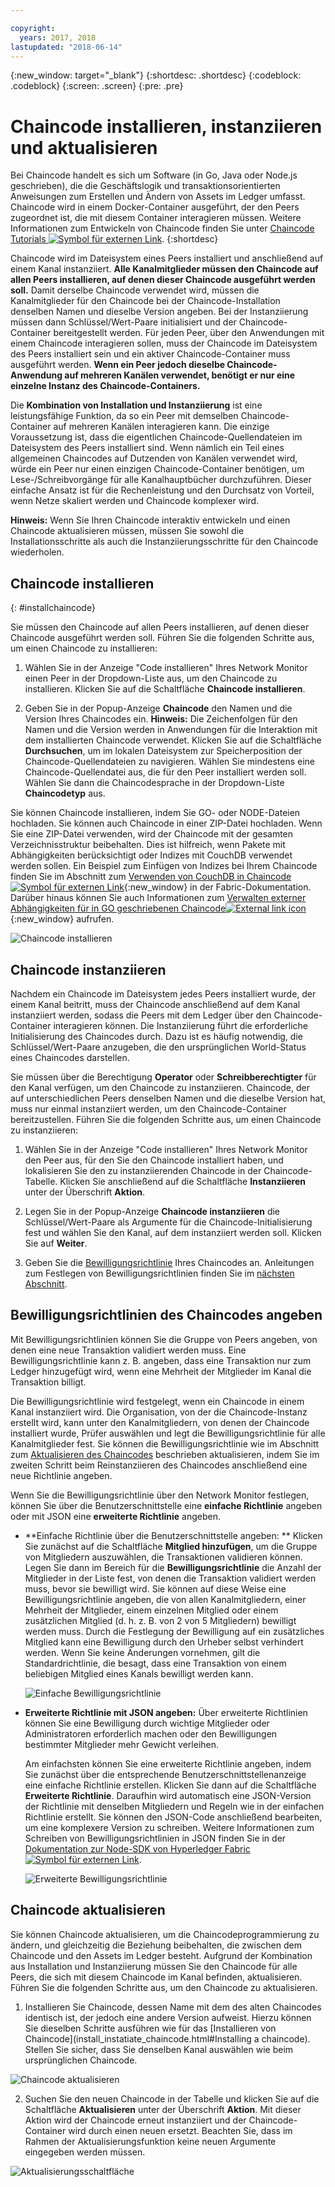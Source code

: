 ```yaml
---

copyright:
  years: 2017, 2018
lastupdated: "2018-06-14"
---
```


{:new_window: target="_blank"}
{:shortdesc: .shortdesc}
{:codeblock: .codeblock}
{:screen: .screen}
{:pre: .pre}

# Chaincode installieren, instanziieren und aktualisieren

Bei Chaincode handelt es sich um Software (in Go, Java oder Node.js geschrieben), die die Geschäftslogik und transaktionsorientierten Anweisungen zum Erstellen und Ändern von Assets im Ledger umfasst. Chaincode wird in einem Docker-Container ausgeführt, der den Peers zugeordnet ist, die mit diesem Container interagieren müssen.  Weitere Informationen zum Entwickeln von Chaincode finden Sie unter [Chaincode Tutorials ![Symbol für externen Link](../images/external_link.svg "Symbol für externen Link")](http://hyperledger-fabric.readthedocs.io/en/latest/chaincode.html).
{:shortdesc}

Chaincode wird im Dateisystem eines Peers installiert und anschließend auf einem Kanal instanziiert. **Alle Kanalmitglieder müssen den Chaincode auf allen Peers installieren, auf denen dieser Chaincode ausgeführt werden soll.** Damit derselbe Chaincode verwendet wird, müssen die Kanalmitglieder für den Chaincode bei der Chaincode-Installation denselben Namen und dieselbe Version angeben. Bei der Instanziierung müssen dann Schlüssel/Wert-Paare initialisiert und der Chaincode-Container bereitgestellt werden. Für jeden Peer, über den Anwendungen mit einem Chaincode interagieren sollen, muss der Chaincode im Dateisystem des Peers installiert sein und ein aktiver Chaincode-Container muss ausgeführt werden. **Wenn ein Peer jedoch dieselbe Chaincode-Anwendung auf mehreren Kanälen verwendet, benötigt er nur eine einzelne Instanz des Chaincode-Containers.**

Die **Kombination von Installation und Instanziierung** ist eine leistungsfähige Funktion, da so ein Peer mit demselben Chaincode-Container auf mehreren Kanälen interagieren kann. Die einzige Voraussetzung ist, dass die eigentlichen Chaincode-Quellendateien im Dateisystem des Peers installiert sind. Wenn nämlich ein Teil eines allgemeinen Chaincodes auf Dutzenden von Kanälen verwendet wird, würde ein Peer nur einen einzigen Chaincode-Container benötigen, um Lese-/Schreibvorgänge für alle Kanalhauptbücher durchzuführen. Dieser einfache Ansatz ist für die Rechenleistung und den Durchsatz von Vorteil, wenn Netze skaliert werden und Chaincode komplexer wird.

**Hinweis:** Wenn Sie Ihren Chaincode interaktiv entwickeln und einen Chaincode aktualisieren müssen, müssen Sie sowohl die Installationsschritte als auch die Instanziierungsschritte für den Chaincode wiederholen.


## Chaincode installieren
{: #installchaincode}

Sie müssen den Chaincode auf allen Peers installieren, auf denen dieser Chaincode ausgeführt werden soll. Führen Sie die folgenden Schritte aus, um einen Chaincode zu installieren:
1. Wählen Sie in der Anzeige "Code installieren" Ihres Network Monitor einen Peer in der Dropdown-Liste aus, um den Chaincode zu installieren. Klicken Sie auf die Schaltfläche **Chaincode installieren**.
<!--
  ![Chaincode screen](../images/chaincode_install_overview.png "Chaincode screen")
-->

2. Geben Sie in der Popup-Anzeige **Chaincode** den Namen und die Version Ihres Chaincodes ein. **Hinweis:** Die Zeichenfolgen für den Namen und die Version werden in Anwendungen für die Interaktion mit dem installierten Chaincode verwendet. Klicken Sie auf die Schaltfläche **Durchsuchen**, um im lokalen Dateisystem zur Speicherposition der Chaincode-Quellendateien zu navigieren. Wählen Sie mindestens eine Chaincode-Quellendatei aus, die für den Peer installiert werden soll. Wählen Sie dann die Chaincodesprache in der Dropdown-Liste **Chaincodetyp** aus.

Sie können Chaincode installieren, indem Sie GO- oder NODE-Dateien hochladen. Sie können auch Chaincode in einer ZIP-Datei hochladen. Wenn Sie eine ZIP-Datei verwenden, wird der Chaincode mit der gesamten Verzeichnisstruktur beibehalten. Dies ist hilfreich, wenn Pakete mit Abhängigkeiten berücksichtigt oder Indizes mit CouchDB verwendet werden sollen. Ein Beispiel zum Einfügen von Indizes bei Ihrem Chaincode finden Sie im Abschnitt zum [Verwenden von CouchDB in Chaincode![Symbol für externen Link](../images/external_link.svg "Symbol für externen Link")](http://hyperledger-fabric.readthedocs.io/en/release-1.1/couchdb_as_state_database.html#using-couchdb-from-chaincode){:new_window} in der Fabric-Dokumentation. Darüber hinaus können Sie auch Informationen zum [Verwalten externer Abhängigkeiten für in GO geschriebenen Chaincode![External link icon](../images/external_link.svg "External link icon")](https://hyperledger-fabric.readthedocs.io/en/latest/chaincode4ade.html#managing-external-dependencies-for-chaincode-written-in-go){:new_window} aufrufen. 

  ![Chaincode installieren](../images/chaincode_install.png "Chaincode installieren")

## Chaincode instanziieren
Nachdem ein Chaincode im Dateisystem jedes Peers installiert wurde, der einem Kanal beitritt, muss der Chaincode anschließend auf dem Kanal instanziiert werden, sodass die Peers mit dem Ledger über den Chaincode-Container interagieren können. Die Instanziierung führt die erforderliche Initialisierung des Chaincodes durch. Dazu ist es häufig notwendig, die Schlüssel/Wert-Paare anzugeben, die den ursprünglichen World-Status eines Chaincodes darstellen.

Sie müssen über die Berechtigung **Operator** oder **Schreibberechtigter** für den Kanal verfügen, um den Chaincode zu instanziieren. Chaincode, der auf unterschiedlichen Peers denselben Namen und die dieselbe Version hat, muss nur einmal instanziiert werden, um den Chaincode-Container bereitzustellen. Führen Sie die folgenden Schritte aus, um einen Chaincode zu instanziieren:
1. Wählen Sie in der Anzeige "Code installieren" Ihres Network Monitor den Peer aus, für den Sie den Chaincode installiert haben, und lokalisieren Sie den zu instanziierenden Chaincode in der Chaincode-Tabelle. Klicken Sie anschließend auf die Schaltfläche **Instanziieren** unter der Überschrift **Aktion**.
<!--
  ![Instantiate Chaincode](../images/chaincode_instantiate.png "Instantiate Chaincode")
-->

2. Legen Sie in der Popup-Anzeige **Chaincode instanziieren** die Schlüssel/Wert-Paare als Argumente für die Chaincode-Initialisierung fest und wählen Sie den Kanal, auf dem instanziiert werden soll.  Klicken Sie auf **Weiter**.
<!--
  ![Instantiate Chaincode panel](../images/chaincode_instantiate_panel.png "Instantiate Chaincode panel")
-->

3. Geben Sie die [Bewilligungsrichtlinie](../glossary.html#endorsement-policy) Ihres Chaincodes an. Anleitungen zum Festlegen von Bewilligungsrichtlinien finden Sie im [nächsten Abschnitt](#specifying-chaincode-endorsement-policies). 

## Bewilligungsrichtlinien des Chaincodes angeben

Mit Bewilligungsrichtlinien können Sie die Gruppe von Peers angeben, von denen eine neue Transaktion validiert werden muss. Eine Bewilligungsrichtlinie kann z. B. angeben, dass eine Transaktion nur zum Ledger hinzugefügt wird, wenn eine Mehrheit der Mitglieder im Kanal die Transaktion billigt. 

Die Bewilligungsrichtlinie wird festgelegt, wenn ein Chaincode in einem Kanal instanziiert wird. Die Organisation, von der die Chaincode-Instanz erstellt wird, kann unter den Kanalmitgliedern, von denen der Chaincode installiert wurde, Prüfer auswählen und legt die Bewilligungsrichtlinie für alle Kanalmitglieder fest. Sie können die Bewilligungsrichtlinie wie im Abschnitt zum [Aktualisieren des Chaincodes](#updating-a-chaincode) beschrieben aktualisieren, indem Sie im zweiten Schritt beim Reinstanziieren des Chaincodes anschließend eine neue Richtlinie angeben. 

Wenn Sie die Bewilligungsrichtlinie über den Network Monitor festlegen, können Sie über die Benutzerschnittstelle eine **einfache Richtlinie** angeben oder mit JSON eine **erweiterte Richtlinie** angeben. 

* **Einfache Richtlinie über die Benutzerschnittstelle angeben: ** Klicken Sie zunächst auf die Schaltfläche **Mitglied hinzufügen**, um die Gruppe von Mitgliedern auszuwählen, die Transaktionen validieren können. Legen Sie dann im Bereich für die **Bewilligungsrichtlinie** die Anzahl der Mitglieder in der Liste fest, von denen die Transaktion validiert werden muss, bevor sie bewilligt wird. Sie können auf diese Weise eine Bewilligungsrichtlinie angeben, die von allen Kanalmitgliedern, einer Mehrheit der Mitglieder, einem einzelnen Mitglied oder einem zusätzlichen Mitglied (d. h. z. B. von 2 von 5 Mitgliedern) bewilligt werden muss. Durch die Festlegung der Bewilligung auf ein zusätzliches Mitglied kann eine Bewilligung durch den Urheber selbst verhindert werden. Wenn Sie keine Änderungen vornehmen, gilt die Standardrichtlinie, die besagt, dass eine Transaktion von einem beliebigen Mitglied eines Kanals bewilligt werden kann. 

  ![Einfache Bewilligungsrichtlinie](../images/simple_endorsement.png "Einfache Bewilligungsrichtlinie")

* **Erweiterte Richtlinie mit JSON angeben:** Über erweiterte Richtlinien können Sie eine Bewilligung durch wichtige Mitglieder oder Administratoren erforderlich machen oder den Bewilligungen bestimmter Mitglieder mehr Gewicht verleihen. 

  Am einfachsten können Sie eine erweiterte Richtlinie angeben, indem Sie zunächst über die entsprechende Benutzerschnittstellenanzeige eine einfache Richtlinie erstellen. Klicken Sie dann auf die Schaltfläche **Erweiterte Richtlinie**. Daraufhin wird automatisch eine JSON-Version der Richtlinie mit denselben Mitgliedern und Regeln wie in der einfachen Richtlinie erstellt. Sie können den JSON-Code anschließend bearbeiten, um eine komplexere Version zu schreiben. Weitere Informationen zum Schreiben von Bewilligungsrichtlinien in JSON finden Sie in der [Dokumentation zur Node-SDK von Hyperledger Fabric![Symbol für externen Link](../images/external_link.svg "Symbol für externen Link")](https://fabric-sdk-node.github.io/global.html#ChaincodeInstantiateUpgradeRequest). <!--You can also find examples of advanced endorsement policies in the main [Hyperledger Fabric documentation![Symbol für externen Link](../images/external_link.svg "Symbol für externen Link")](https://hyperledger-fabric.readthedocs.io/en/latest/arch-deep-dive.html#example-endorsement-policies)-->

  ![Erweiterte Bewilligungsrichtlinie](../images/advanced_endorsement.png "Erweiterte Bewilligungsrichtlinie")

## Chaincode aktualisieren

Sie können Chaincode aktualisieren, um die Chaincodeprogrammierung zu ändern, und gleichzeitig die Beziehung beibehalten, die zwischen dem Chaincode und den Assets im Ledger besteht. Aufgrund der Kombination aus Installation und Instanziierung müssen Sie den Chaincode für alle Peers, die sich mit diesem Chaincode im Kanal befinden, aktualisieren. Führen Sie die folgenden Schritte aus, um den Chaincode zu aktualisieren.

1. Installieren Sie Chaincode, dessen Name mit dem des alten Chaincodes identisch ist, der jedoch eine andere Version aufweist. Hierzu können Sie dieselben Schritte ausführen wie für das [Installieren von Chaincode](install_instatiate_chaincode.html#Installing a chaincode). Stellen Sie sicher, dass Sie denselben Kanal auswählen wie beim ursprünglichen Chaincode.

  ![Chaincode aktualisieren](../images/upgrade_chaincode.png "Chaincode aktualisieren")

2. Suchen Sie den neuen Chaincode in der Tabelle und klicken Sie auf die Schaltfläche **Aktualisieren** unter der Überschrift **Aktion**. Mit dieser Aktion wird der Chaincode erneut instanziiert und der Chaincode-Container wird durch einen neuen ersetzt. Beachten Sie, dass im Rahmen der Aktualisierungsfunktion keine neuen Argumente eingegeben werden müssen.

  ![Aktualisierungsschaltfläche](../images/upgrade_button.png "Aktualisierungsschaltfläche")
